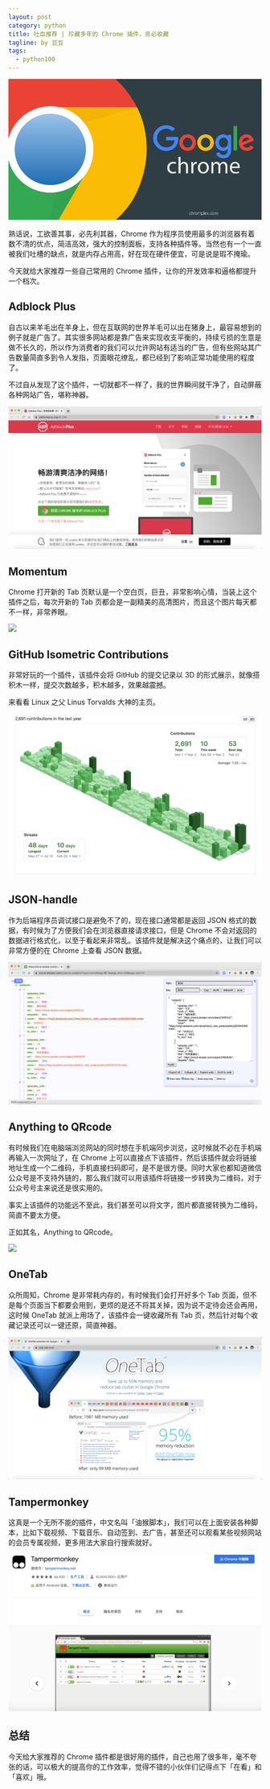 ```yaml
---
layout: post
category: python
title: 吐血推荐 | 珍藏多年的 Chrome 插件，务必收藏
tagline: by 豆豆
tags: 
  - python100
---
```


![封面](https://raw.githubusercontent.com/JustDoPython/justdopython.github.io/master/assets/images/2021/03/chrome/000.png)

熟话说，工欲善其事，必先利其器，Chrome 作为程序员使用最多的浏览器有着数不清的优点，简洁高效，强大的控制面板，支持各种插件等。当然也有一个一直被我们吐槽的缺点，就是内存占用高，好在现在硬件便宜，可是说是瑕不掩瑜。

今天就给大家推荐一些自己常用的 Chrome 插件，让你的开发效率和逼格都提升一个档次。

## Adblock Plus

自古以来羊毛出在羊身上，但在互联网的世界羊毛可以出在猪身上，最容易想到的例子就是广告了。其实很多网站都是靠广告来实现收支平衡的，持续亏损的生意是做不长久的，所以作为消费者的我们可以允许网站有适当的广告，但有些网站其广告数量简直多到令人发指，页面眼花缭乱，都已经到了影响正常功能使用的程度了。

不过自从发现了这个插件，一切就都不一样了，我的世界瞬间就干净了，自动屏蔽各种网站广告，堪称神器。

![](https://raw.githubusercontent.com/JustDoPython/justdopython.github.io/master/assets/images/2021/03/chrome/001.png)

## Momentum

Chrome 打开新的 Tab 页默认是一个空白页，巨丑，非常影响心情，当装上这个插件之后，每次开新的 Tab 页都会是一副精美的高清图片，而且这个图片每天都不一样，非常养眼。

![](https://raw.githubusercontent.com/JustDoPython/justdopython.github.io/master/assets/images/2021/03/chrome/002.png)

## GitHub Isometric Contributions

非常好玩的一个插件，该插件会将 GitHub 的提交记录以 3D 的形式展示，就像搭积木一样，提交次数越多，积木越多，效果越震撼。

来看看 Linux 之父 Linus Torvalds 大神的主页。

![](https://raw.githubusercontent.com/JustDoPython/justdopython.github.io/master/assets/images/2021/03/chrome/003.png)

## JSON-handle

作为后端程序员调试接口是避免不了的，现在接口通常都是返回 JSON 格式的数据，有时候为了方便我们会在浏览器直接请求接口，但是 Chrome 不会对返回的数据进行格式化，以至于看起来非常乱。该插件就是解决这个痛点的，让我们可以非常方便的在 Chrome 上查看 JSON 数据。

![](https://raw.githubusercontent.com/JustDoPython/justdopython.github.io/master/assets/images/2021/03/chrome/004.png)

## Anything to QRcode

有时候我们在电脑端浏览网站的同时想在手机端同步浏览，这时候就不必在手机端再输入一次网址了，在 Chrome 上可以直接点下该插件，然后该插件就会将链接地址生成一个二维码，手机直接扫码即可，是不是很方便。同时大家也都知道微信公众号是不支持外链的，那么我们就可以用该插件将链接一步转换为二维码，对于公众号号主来说还是很实用的。

事实上该插件的功能远不至此，我们甚至可以将文字，图片都直接转换为二维码，简直不要太方便。

正如其名，Anything to QRcode。

![](https://raw.githubusercontent.com/JustDoPython/justdopython.github.io/master/assets/images/2021/03/chrome/005.png)

## OneTab

众所周知，Chrome 是非常耗内存的，有时候我们会打开好多个 Tab 页面，但不是每个页面当下都要会用到，更烦的是还不将其关掉，因为说不定待会还会再用，这时候 OneTab 就派上用场了，该插件会一键收藏所有 Tab 页，然后针对每个收藏记录还可以一键还原，简直神器。

![](https://raw.githubusercontent.com/JustDoPython/justdopython.github.io/master/assets/images/2021/03/chrome/006.png)

## Tampermonkey

这真是一个无所不能的插件，中文名叫「油猴脚本」，我们可以在上面安装各种脚本，比如下载视频、下载音乐、自动签到、去广告，甚至还可以观看某些视频网站的会员专属视频，更多用法大家自行搜索就好。

![](https://raw.githubusercontent.com/JustDoPython/justdopython.github.io/master/assets/images/2021/03/chrome/007.png)

## 总结

今天给大家推荐的 Chrome 插件都是很好用的插件，自己也用了很多年，毫不夸张的话，可以极大的提高你的工作效率，觉得不错的小伙伴们记得点下「在看」和「喜欢」哦。
